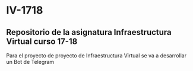 # IV-1718

## Repositorio de la asignatura Infraestructura Virtual curso 17-18

Para el proyecto de proyecto de Infraestructura Virtual se va a desarrollar un Bot de Telegram

